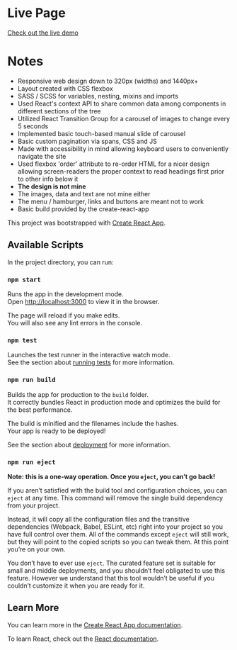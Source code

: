 # Live Page
[Check out the live demo](https://hwanderlust.github.io/sparta-party/)

# Notes
* Responsive web design down to 320px (widths) and 1440px+ 
* Layout created with CSS flexbox
* SASS / SCSS for variables, nesting, mixins and imports 
* Used React's context API to share common data among components in different sections of the tree
* Utilized React Transition Group for a carousel of images to change every 5 seconds
* Implemented basic touch-based manual slide of carousel
* Basic custom pagination via spans, CSS and JS
* Made with accessibility in mind allowing keyboard users to conveniently navigate the site
* Used flexbox 'order' attribute to re-order HTML for a nicer design allowing screen-readers the proper context to read headings first prior to other info below it
* **The design is not mine**
* The images, data and text are not mine either
* The menu / hamburger, links and buttons are meant not to work
* Basic build provided by the create-react-app

This project was bootstrapped with [Create React App](https://github.com/facebook/create-react-app).

## Available Scripts

In the project directory, you can run:

### `npm start`

Runs the app in the development mode.<br>
Open [http://localhost:3000](http://localhost:3000) to view it in the browser.

The page will reload if you make edits.<br>
You will also see any lint errors in the console.

### `npm test`

Launches the test runner in the interactive watch mode.<br>
See the section about [running tests](https://facebook.github.io/create-react-app/docs/running-tests) for more information.

### `npm run build`

Builds the app for production to the `build` folder.<br>
It correctly bundles React in production mode and optimizes the build for the best performance.

The build is minified and the filenames include the hashes.<br>
Your app is ready to be deployed!

See the section about [deployment](https://facebook.github.io/create-react-app/docs/deployment) for more information.

### `npm run eject`

**Note: this is a one-way operation. Once you `eject`, you can’t go back!**

If you aren’t satisfied with the build tool and configuration choices, you can `eject` at any time. This command will remove the single build dependency from your project.

Instead, it will copy all the configuration files and the transitive dependencies (Webpack, Babel, ESLint, etc) right into your project so you have full control over them. All of the commands except `eject` will still work, but they will point to the copied scripts so you can tweak them. At this point you’re on your own.

You don’t have to ever use `eject`. The curated feature set is suitable for small and middle deployments, and you shouldn’t feel obligated to use this feature. However we understand that this tool wouldn’t be useful if you couldn’t customize it when you are ready for it.

## Learn More

You can learn more in the [Create React App documentation](https://facebook.github.io/create-react-app/docs/getting-started).

To learn React, check out the [React documentation](https://reactjs.org/).
